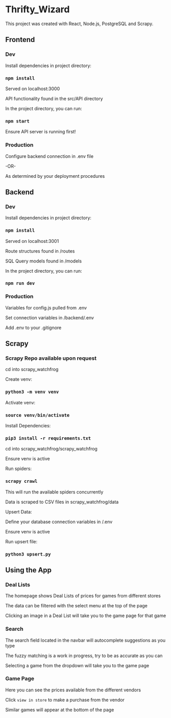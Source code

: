 # Thrifty_Wizard

This project was created with React, Node.js, PostgreSQL and Scrapy.

## Frontend

### Dev

Install dependencies in project directory:

### `npm install`

Served on localhost:3000

API functionality found in the src/API directory

In the project directory, you can run:

### `npm start`

Ensure API server is running first!

### Production

Configure backend connection in .env file

-OR-

As determined by your deployment procedures

## Backend

### Dev

Install dependencies in project directory:

### `npm install`

Served on localhost:3001

Route structures found in /routes

SQL Query models found in /models

In the project directory, you can run:

### `npm run dev`

### Production

Variables for config.js pulled from .env

Set connection variables in /backend/.env

Add .env to your .gitignore

## Scrapy

### Scrapy Repo available upon request

cd into scrapy_watchfrog

Create venv:

### `python3 -m venv venv`

Activate venv:

### `source venv/bin/activate`

Install Dependencies:

### `pip3 install -r requirements.txt`

cd into scrapy_watchfrog/scrapy_watchfrog

Ensure venv is active

Run spiders:

### `scrapy crawl`

This will run the available spiders concurrently

Data is scraped to CSV files in scrapy_watchfrog/data

Upsert Data:

Define your database connection variables in /.env

Ensure venv is active

Run upsert file:

### `python3 upsert.py`

## Using the App

### Deal Lists

The homepage shows Deal Lists of prices for games from different stores

The data can be filtered with the select menu at the top of the page

Clicking an image in a Deal List will take you to the game page for that game

### Search

The search field located in the navbar will autocomplete suggestions as you type

The fuzzy matching is a work in progress, try to be as accurate as you can

Selecting a game from the dropdown will take you to the game page

### Game Page

Here you can see the prices available from the different vendors

Click `view in store` to make a purchase from the vendor

Similar games will appear at the bottom of the page






